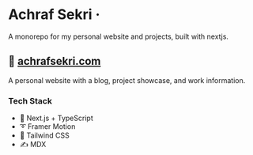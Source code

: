 <div>
  <h1>
    Achraf Sekri
    &middot;
    
  </h1>
</div>

A monorepo for my personal website and projects, built with nextjs.

## 📘 [achrafsekri.com](https://www.achrafsekri.com)

A personal website with a blog, project showcase, and work information.

### Tech Stack

- 🚀 Next.js + TypeScript
- ➰ Framer Motion
- 🍃 Tailwind CSS
- ✍ MDX
